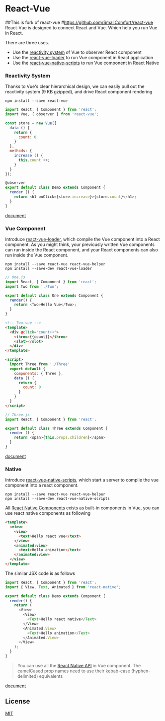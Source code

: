 # React-Vue
##This is fork of react-vue
#https://github.com/SmallComfort/react-vue
React-Vue is designed to connect React and Vue. Which help you run Vue in React.

There are three uses.

* Use the [reactivity system](#reactivity-system) of Vue to observer React component
* Use the [react-vue-loader](#vue-component) to run Vue component in React application
* Use the [react-vue-native-scripts](#native) to run Vue component in React Native

### Reactivity System
Thanks to Vue's clear hierarchical design, we can easily pull out the reactivity system (9 KB gzipped), and drive React component rendering. 

```
npm install --save react-vue
```

```javascript
import React, { Component } from 'react';
import Vue, { observer } from 'react-vue';

const store = new Vue({
  data () {
    return {
      count: 0
    }
  },
  methods: {
    increase () {
      this.count ++;
    }
  }
});

@observer
export default class Demo extends Component {
  render () {
    return <h1 onClick={store.increase}>{store.count}</h1>;
  }
}
```
[document](https://github.com/SmallComfort/react-vue/blob/dev/packages/react-vue/README.md) 

### Vue Component
Introduce [react-vue-loader](https://github.com/SmallComfort/react-vue-loader), which compile the Vue component into a React component. As you might think, your previously written Vue components can run inside the React component, and your React components can also run inside the Vue component.

```
npm install --save react-vue react-vue-helper
npm install --save-dev react-vue-loader
```

```javascript
// One.js
import React, { Component } from 'react';
import Two from './Two';

export default class One extends Component {
  render() {
    return <Two>Hello Vue</Two>;
  }
}
```

```html
<!-- Two.vue -->
<template>
  <div @click="count++">
    <three>{{count}}</three>
    <slot></slot>
  </div>
</template>

<script>
  import Three from './Three'
  export default {
    components: { Three },
    data () {
      return {
        count: 0
      }
    }
  }
</script>
```

```javascript
// Three.js
import React, { Component } from 'react';

export default class Three extends Component {
  render () {
    return <span>{this.props.children}</span>
  }
}
```

[document](https://github.com/SmallComfort/react-vue/blob/dev/packages/react-vue/COMPONENT.md)

### Native
Introduce [react-vue-native-scripts](https://github.com/SmallComfort/react-vue-native-scripts), which start a server to compile the vue component into a react component.

```
npm install --save react-vue react-vue-helper
npm install --save-dev react-vue-native-scripts
```

All [React Native Components](https://facebook.github.io/react-native/docs/view.html) exists as built-in components in Vue, you can use react native components as following
```html
<template>
  <view>
    <view>
      <text>Hello react vue</text>
    </view>
    <animated:view>
      <text>Hello animation</text>
    </animated:view>
  </view>
</template>
```
The similar JSX code is as follows
```javascript
import React, { Component } from 'react';
import { View, Text, Animated } from 'react-native';

export default class Demo extends Component {
  render() {
    return (
      <View>
        <View>
          <Text>Hello react native</Text>
        </View>
        <Animated.View>
          <Text>Hello animation</Text>
        </Animated.View>
      </View>
    );
  }
}
```
> You can use all the [React Native API](https://facebook.github.io/react-native/) in Vue component.  The camelCased prop names need to use their kebab-case (hyphen-delimited) equivalents

[document](https://github.com/SmallComfort/react-vue/blob/dev/packages/react-vue/COMPONENT.md) 

## License

[MIT](http://opensource.org/licenses/MIT)
